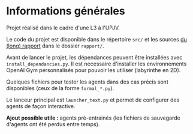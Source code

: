 # Informations générales

Projet réalisé dans le cadre d'une L3 à l'UPJV.

Le code du projet est disponible dans le répertoire `src/` et les sources [du (long) rapport](rapport.pdf) dans le dossier `rapport/`.

Avant de lancer le projet, les dépendances peuvent être installées avec `install_dependancies.py`. Il est necessaire d'installer les environnements OpenAI Gym personnalisés pour pouvoir les utiliser (labyrinthe en 2D).

Quelques fichiers pour tester les agents dans des cas précis sont disponibles (ceux de la forme `formal_*.py`).

Le lanceur principal est `launcher_text.py` et permet de configurer des agents de façon interactive.

**Ajout possible utile :** agents pré-entrainés (les fichiers de sauvegarde d'agents ont été perdus entre temps).